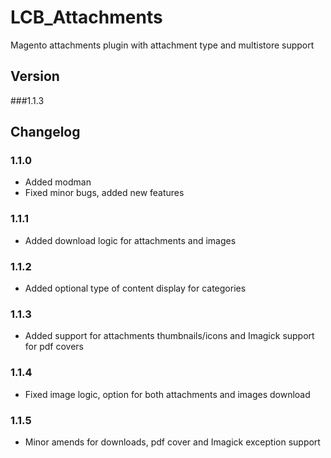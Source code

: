 # LCB_Attachments
Magento attachments plugin with attachment type and multistore support
 
## Version

###1.1.3

## Changelog

### 1.1.0

* Added modman
* Fixed minor bugs, added new features

### 1.1.1

* Added download logic for attachments and images

### 1.1.2

* Added optional type of content display for categories

### 1.1.3

* Added support for attachments thumbnails/icons and Imagick support for pdf covers

### 1.1.4

* Fixed image logic, option for both attachments and images download

### 1.1.5

* Minor amends for downloads, pdf cover and Imagick exception support